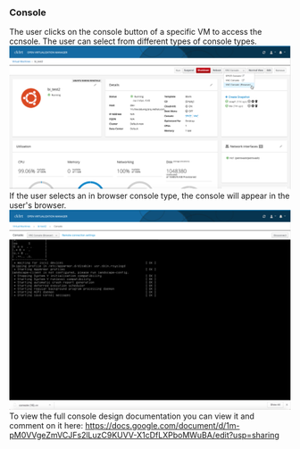 ### Console
The user clicks on the console button of a specific VM to access the ccnsole. The user can select from different types of console types. 
![console-1](img/console-1.png)
If the user selects an in browser console type, the console will appear in the user's browser. 
![console-1](img/console-2.png)
To view the full console design documentation you can view it and comment on it here: https://docs.google.com/document/d/1m-pM0VVgeZmVCJFs2lLuzC9KUVV-X1cDfLXPboMWuBA/edit?usp=sharing